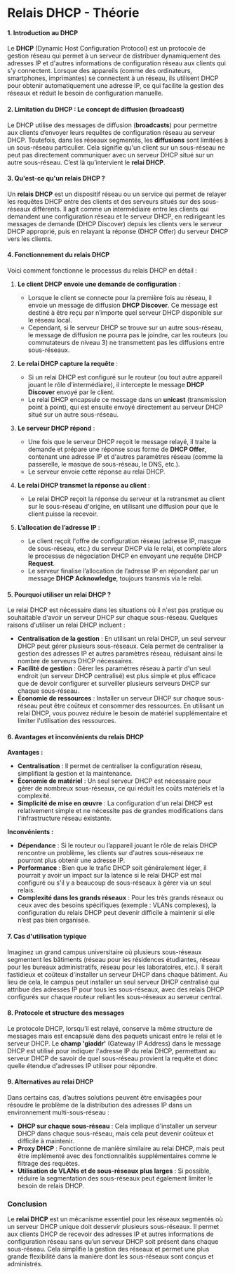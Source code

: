 # Relais DHCP - Théorie 

#### 1. Introduction au DHCP

Le **DHCP** (Dynamic Host Configuration Protocol) est un protocole de gestion réseau qui permet à un serveur de distribuer dynamiquement des adresses IP et d'autres informations de configuration réseau aux clients qui s'y connectent. Lorsque des appareils (comme des ordinateurs, smartphones, imprimantes) se connectent à un réseau, ils utilisent DHCP pour obtenir automatiquement une adresse IP, ce qui facilite la gestion des réseaux et réduit le besoin de configuration manuelle.

#### 2. Limitation du DHCP : Le concept de diffusion (broadcast)

Le DHCP utilise des messages de diffusion (**broadcasts**) pour permettre aux clients d’envoyer leurs requêtes de configuration réseau au serveur DHCP. Toutefois, dans les réseaux segmentés, les **diffusions** sont limitées à un sous-réseau particulier. Cela signifie qu'un client sur un sous-réseau ne peut pas directement communiquer avec un serveur DHCP situé sur un autre sous-réseau. C’est là qu’intervient le **relai DHCP**.

#### 3. Qu'est-ce qu'un relais DHCP ?

Un **relais DHCP** est un dispositif réseau ou un service qui permet de relayer les requêtes DHCP entre des clients et des serveurs situés sur des sous-réseaux différents. Il agit comme un intermédiaire entre les clients qui demandent une configuration réseau et le serveur DHCP, en redirigeant les messages de demande (DHCP Discover) depuis les clients vers le serveur DHCP approprié, puis en relayant la réponse (DHCP Offer) du serveur DHCP vers les clients.

#### 4. Fonctionnement du relais DHCP

Voici comment fonctionne le processus du relais DHCP en détail :

1. **Le client DHCP envoie une demande de configuration** : 
   - Lorsque le client se connecte pour la première fois au réseau, il envoie un message de diffusion **DHCP Discover**. Ce message est destiné à être reçu par n’importe quel serveur DHCP disponible sur le réseau local.
   - Cependant, si le serveur DHCP se trouve sur un autre sous-réseau, le message de diffusion ne pourra pas le joindre, car les routeurs (ou commutateurs de niveau 3) ne transmettent pas les diffusions entre sous-réseaux.

2. **Le relai DHCP capture la requête** : 
   - Si un relai DHCP est configuré sur le routeur (ou tout autre appareil jouant le rôle d’intermédiaire), il intercepte le message **DHCP Discover** envoyé par le client.
   - Le relai DHCP encapsule ce message dans un **unicast** (transmission point à point), qui est ensuite envoyé directement au serveur DHCP situé sur un autre sous-réseau.

3. **Le serveur DHCP répond** :
   - Une fois que le serveur DHCP reçoit le message relayé, il traite la demande et prépare une réponse sous forme de **DHCP Offer**, contenant une adresse IP et d'autres paramètres réseau (comme la passerelle, le masque de sous-réseau, le DNS, etc.).
   - Le serveur envoie cette réponse au relai DHCP.

4. **Le relai DHCP transmet la réponse au client** :
   - Le relai DHCP reçoit la réponse du serveur et la retransmet au client sur le sous-réseau d'origine, en utilisant une diffusion pour que le client puisse la recevoir.

5. **L’allocation de l’adresse IP** :
   - Le client reçoit l'offre de configuration réseau (adresse IP, masque de sous-réseau, etc.) du serveur DHCP via le relai, et complète alors le processus de négociation DHCP en envoyant une requête DHCP **Request**.
   - Le serveur finalise l’allocation de l’adresse IP en répondant par un message **DHCP Acknowledge**, toujours transmis via le relai.

#### 5. Pourquoi utiliser un relai DHCP ?

Le relai DHCP est nécessaire dans les situations où il n'est pas pratique ou souhaitable d'avoir un serveur DHCP sur chaque sous-réseau. Quelques raisons d'utiliser un relai DHCP incluent :

- **Centralisation de la gestion** : En utilisant un relai DHCP, un seul serveur DHCP peut gérer plusieurs sous-réseaux. Cela permet de centraliser la gestion des adresses IP et autres paramètres réseau, réduisant ainsi le nombre de serveurs DHCP nécessaires.
- **Facilité de gestion** : Gérer les paramètres réseau à partir d'un seul endroit (un serveur DHCP centralisé) est plus simple et plus efficace que de devoir configurer et surveiller plusieurs serveurs DHCP sur chaque sous-réseau.
- **Économie de ressources** : Installer un serveur DHCP sur chaque sous-réseau peut être coûteux et consommer des ressources. En utilisant un relai DHCP, vous pouvez réduire le besoin de matériel supplémentaire et limiter l'utilisation des ressources.

#### 6. Avantages et inconvénients du relais DHCP

**Avantages :**
- **Centralisation** : Il permet de centraliser la configuration réseau, simplifiant la gestion et la maintenance.
- **Économie de matériel** : Un seul serveur DHCP est nécessaire pour gérer de nombreux sous-réseaux, ce qui réduit les coûts matériels et la complexité.
- **Simplicité de mise en œuvre** : La configuration d'un relai DHCP est relativement simple et ne nécessite pas de grandes modifications dans l'infrastructure réseau existante.

**Inconvénients :**
- **Dépendance** : Si le routeur ou l’appareil jouant le rôle de relais DHCP rencontre un problème, les clients sur d'autres sous-réseaux ne pourront plus obtenir une adresse IP.
- **Performance** : Bien que le trafic DHCP soit généralement léger, il pourrait y avoir un impact sur la latence si le relai DHCP est mal configuré ou s'il y a beaucoup de sous-réseaux à gérer via un seul relais.
- **Complexité dans les grands réseaux** : Pour les très grands réseaux ou ceux avec des besoins spécifiques (exemple : VLANs complexes), la configuration du relais DHCP peut devenir difficile à maintenir si elle n’est pas bien organisée.

#### 7. Cas d'utilisation typique

Imaginez un grand campus universitaire où plusieurs sous-réseaux segmentent les bâtiments (réseau pour les résidences étudiantes, réseau pour les bureaux administratifs, réseau pour les laboratoires, etc.). Il serait fastidieux et coûteux d'installer un serveur DHCP dans chaque bâtiment. Au lieu de cela, le campus peut installer un seul serveur DHCP centralisé qui attribue des adresses IP pour tous les sous-réseaux, avec des relais DHCP configurés sur chaque routeur reliant les sous-réseaux au serveur central.

#### 8. Protocole et structure des messages

Le protocole DHCP, lorsqu’il est relayé, conserve la même structure de messages mais est encapsulé dans des paquets unicast entre le relai et le serveur DHCP. Le **champ 'giaddr'** (Gateway IP Address) dans le message DHCP est utilisé pour indiquer l'adresse IP du relai DHCP, permettant au serveur DHCP de savoir de quel sous-réseau provient la requête et donc quelle étendue d'adresses IP utiliser pour répondre.

#### 9. Alternatives au relai DHCP

Dans certains cas, d’autres solutions peuvent être envisagées pour résoudre le problème de la distribution des adresses IP dans un environnement multi-sous-réseau :
- **DHCP sur chaque sous-réseau** : Cela implique d'installer un serveur DHCP dans chaque sous-réseau, mais cela peut devenir coûteux et difficile à maintenir.
- **Proxy DHCP** : Fonctionne de manière similaire au relai DHCP, mais peut être implémenté avec des fonctionnalités supplémentaires comme le filtrage des requêtes.
- **Utilisation de VLANs et de sous-réseaux plus larges** : Si possible, réduire la segmentation des sous-réseaux peut également limiter le besoin de relais DHCP.

### Conclusion

Le **relai DHCP** est un mécanisme essentiel pour les réseaux segmentés où un serveur DHCP unique doit desservir plusieurs sous-réseaux. Il permet aux clients DHCP de recevoir des adresses IP et autres informations de configuration réseau sans qu’un serveur DHCP soit présent dans chaque sous-réseau. Cela simplifie la gestion des réseaux et permet une plus grande flexibilité dans la manière dont les sous-réseaux sont conçus et administrés.
